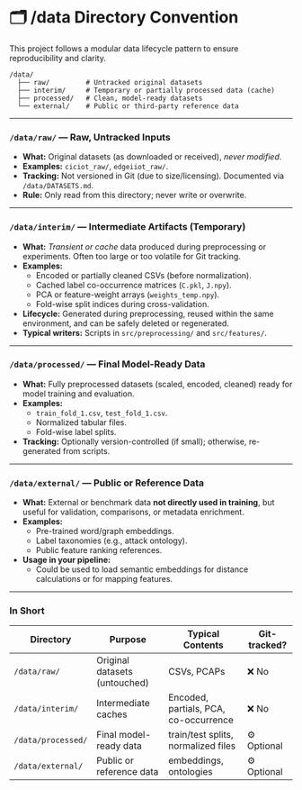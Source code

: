 # 🗂️ /data Directory Convention

This project follows a modular data lifecycle pattern to ensure reproducibility and clarity.

```
/data/
  ├── raw/         # Untracked original datasets
  ├── interim/     # Temporary or partially processed data (cache)
  ├── processed/   # Clean, model-ready datasets
  └── external/    # Public or third-party reference data
```

---

###  `/data/raw/` — Raw, Untracked Inputs

*   **What:** Original datasets (as downloaded or received), *never modified*.
*   **Examples:** `ciciot_raw/`, `edgeiiot_raw/`.
*   **Tracking:** Not versioned in Git (due to size/licensing). Documented via `/data/DATASETS.md`.
*   **Rule:** Only read from this directory; never write or overwrite.

---

###  `/data/interim/` — Intermediate Artifacts (Temporary)

*   **What:** *Transient or cache* data produced during preprocessing or experiments. Often too large or too volatile for Git tracking.
*   **Examples:**
    *   Encoded or partially cleaned CSVs (before normalization).
    *   Cached label co-occurrence matrices (`C.pkl`, `J.npy`).
    *   PCA or feature-weight arrays (`weights_temp.npy`).
    *   Fold-wise split indices during cross-validation.
*   **Lifecycle:** Generated during preprocessing, reused within the same environment, and can be safely deleted or regenerated.
*   **Typical writers:** Scripts in `src/preprocessing/` and `src/features/`.

---

###  `/data/processed/` — Final Model-Ready Data

*   **What:** Fully preprocessed datasets (scaled, encoded, cleaned) ready for model training and evaluation.
*   **Examples:**
    *   `train_fold_1.csv`, `test_fold_1.csv`.
    *   Normalized tabular files.
    *   Fold-wise label splits.
*   **Tracking:** Optionally version-controlled (if small); otherwise, re-generated from scripts.

---

###  `/data/external/` — Public or Reference Data

*   **What:** External or benchmark data **not directly used in training**, but useful for validation, comparisons, or metadata enrichment.
*   **Examples:**
    *   Pre-trained word/graph embeddings.
    *   Label taxonomies (e.g., attack ontology).
    *   Public feature ranking references.
*   **Usage in your pipeline:**
    *   Could be used to load semantic embeddings for distance calculations or for mapping features.

---

###  In Short

| Directory          | Purpose                       | Typical Contents                      | Git-tracked? |
| ------------------ | ----------------------------- | ------------------------------------- | ------------ |
| `/data/raw/`       | Original datasets (untouched) | CSVs, PCAPs                           | ❌ No         |
| `/data/interim/`   | Intermediate caches           | Encoded, partials, PCA, co-occurrence | ❌ No         |
| `/data/processed/` | Final model-ready data        | train/test splits, normalized files   | ⚙️ Optional  |
| `/data/external/`  | Public or reference data      | embeddings, ontologies                | ⚙️ Optional  |

